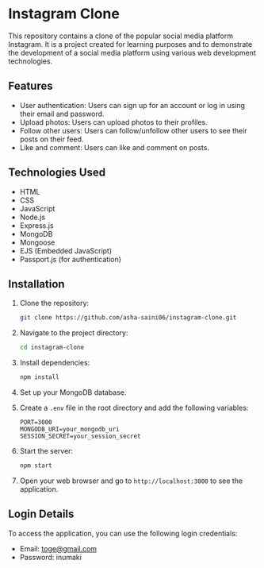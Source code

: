 # Instagram Clone

This repository contains a clone of the popular social media platform Instagram. It is a project created for learning purposes and to demonstrate the development of a social media platform using various web development technologies.

## Features

- User authentication: Users can sign up for an account or log in using their email and password.
- Upload photos: Users can upload photos to their profiles.
- Follow other users: Users can follow/unfollow other users to see their posts on their feed.
- Like and comment: Users can like and comment on posts.

## Technologies Used

- HTML
- CSS
- JavaScript
- Node.js
- Express.js
- MongoDB
- Mongoose
- EJS (Embedded JavaScript)
- Passport.js (for authentication)

## Installation

1. Clone the repository:

   ```bash
   git clone https://github.com/asha-saini06/instagram-clone.git
   ```

2. Navigate to the project directory:

   ```bash
   cd instagram-clone
   ```

3. Install dependencies:

   ```bash
   npm install
   ```

4. Set up your MongoDB database.

5. Create a `.env` file in the root directory and add the following variables:

   ```
   PORT=3000
   MONGODB_URI=your_mongodb_uri
   SESSION_SECRET=your_session_secret
   ```

6. Start the server:

   ```bash
   npm start
   ```

7. Open your web browser and go to `http://localhost:3000` to see the application.

## Login Details

To access the application, you can use the following login credentials:

- Email: toge@gmail.com
- Password: inumaki
